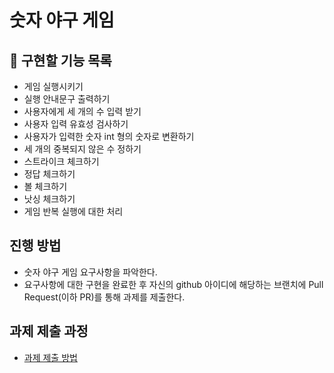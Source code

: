 # 숫자 야구 게임

## 📌 구현할 기능 목록
- 게임 실행시키기
- 실행 안내문구 출력하기
- 사용자에게 세 개의 수 입력 받기
- 사용자 입력 유효성 검사하기
- 사용자가 입력한 숫자 int 형의 숫자로 변환하기
- 세 개의 중복되지 않은 수 정하기
- 스트라이크 체크하기
- 정답 체크하기
- 볼 체크하기
- 낫싱 체크하기
- 게임 반복 실행에 대한 처리

## 진행 방법
* 숫자 야구 게임 요구사항을 파악한다.
* 요구사항에 대한 구현을 완료한 후 자신의 github 아이디에 해당하는 브랜치에 Pull Request(이하 PR)를 통해 과제를 제출한다.

## 과제 제출 과정
* [과제 제출 방법](https://github.com/next-step/nextstep-docs/tree/master/precourse)

